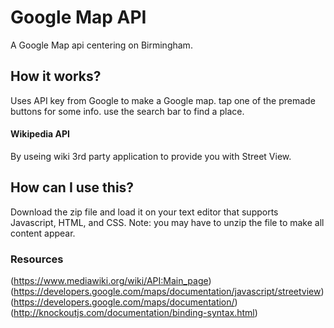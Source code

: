 # Google Map API

A Google Map api centering on Birmingham.

## How it works?

Uses API key from Google to make a Google map.
tap one of the premade buttons for some info.
 use the search bar to find a place.

#### Wikipedia API

By useing wiki 3rd party application to provide you with Street View.

## How can I use this?

Download the zip file and load it on your text editor that supports Javascript, HTML, and CSS.
Note: you may have to unzip the file to make all content appear.

### Resources

(https://www.mediawiki.org/wiki/API:Main_page)
(https://developers.google.com/maps/documentation/javascript/streetview)
(https://developers.google.com/maps/documentation/)
(http://knockoutjs.com/documentation/binding-syntax.html)
